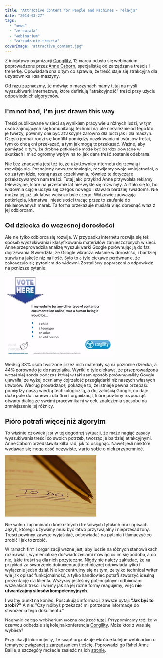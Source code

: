 ```yaml
---
title: "Attractive Content for People and Machines - relacja"
date: "2014-03-27"
tags:
  - "news"
  - "ze-swiata"
  - "webinarium"
  - "zarzadzanie-trescia"
coverImage: "attractive_content.jpg"
---
```


Z inicjatywy organizacji [Congility](http://www.congility.com/ "Congility"), 12
marca odbyło się webinarium poprowadzone przez
[Anne Caborn](http://www.inthecontentlab.com/about/ "Anne Caborn"), specjalistkę
od zarządzania treścią i trenerkę. Opowiadała ona o tym co sprawia, że treść
staje się atrakcyjna dla użytkownika i dla maszyny.

Od razu zaznaczmy, że mówiąc o maszynach mamy tutaj na myśli wyszukiwarki
internetowe, które definiują "atrakcyjność" treści przy użyciu odpowiednich
algorytmów.

## I'm not bad, I'm just drawn this way

Treści publikowane w sieci są wynikiem pracy wielu różnych ludzi, w tym osób
zajmujących się komunikacją techniczną, ale niezależnie od tego kto je tworzy,
powinny one być atrakcyjne zarówno dla ludzi jak i dla maszyn. Często jednak
rodzi się konfilkt pomiędzy oczekiwaniami twórców treści, tym co chcą oni
przekazać, a tym jak mogą to przekazać. Ważne, aby pamiętać o tym, że drobne
potknięcie może być bardzo poważne w skutkach i mieć ogromny wpływ na to, jak
dana treść zostanie odebrana.

Nie bez znaczenia jest też to, że użytkownicy internetu dojrzewają i rozwijają
się. Poznajemy nowe technologie, rozwijamy swoje umiejętności, a co za tym
idzie, rosną nasze oczekiwania, również te dotyczące przekazywanych nam treści.
Tutaj jako przykład Anne przywołała reklamy telewizyjne, które na przełomie lat
niezwykle się rozwinęły. A stało się to, bo widownia ciągle uczyła się czegoś
nowego i stawała bardziej świadoma. Nie można jej już tak łatwo wcisnąć byle
czego. Widzowie zauważają potknięcia, kłamstwa i nieścisłości tracąc przez to
zaufanie do reklamowanych marek. Ta forma przekazuje musiała więc dorosnąć wraz
z jej odbiorcami.

## Od dziecka do wczesnej dorosłości

Ale nie tylko odbiorca się rozwija. W przypadku internetu rozwija się też sposób
wyszukiwania i klasyfikowania materiałów zamieszczonych w sieci. Anne
przeprowadziła analizę wyszukiwarki Google porównując ją do faz
dojrzewania.Stwierdziła, że Google wkracza właśnie w dorosłość, i bardziej
stawia na jakość niż na ilość. Było to o tyle ciekawe porównanie, że zakończyło
się pytaniem do widowni. Zostaliśmy poproszeni o odpowiedź na poniższe pytanie:

[![webinarium-vote](images/webinarium-vote.png)](http://techwriter.pl/wp-content/uploads/2014/03/webinarium-vote.png)

Według 33% osób tworzone przez nich materiały są na poziomie dziecka, a 44%
porównało je do nastolatka. Wyniki o tyle ciekawe, że przeprowadzona wcześniej
sonda podczas której w taki sam sposób porównywaliśy Google ujawniła, że wyżej
oceniamy dojrzałość przeglądarki niż naszych własnych utworów. Według
prowadzącej pokazuje to, że istnieje pewna przepaść pomiędzy naszą wiedzą
technologiczną, a dojrzałością Google, co daje duże pole do manewru dla firm i
organizacji, które powinny rozpocząć otwarty dialog ze swoimi pracownikami w
celu znalezienia sposobu na zmniejszenie tej różnicy.

## Pióro potrafi więcej niż algorytm

To właśnie człowiek jest w tej dogodnej sytuacji, że może nagiąć zasady
wyszukiwania treści do swoich potrzeb, tworząc je bardziej atrakcyjnymi. Anne
Caborn przedstawiła kilka rad, jak to osiągnąć. Nawet jeśli niektóre wydawać się
mogą dość oczywiste, warto sobie o nich przypomnieć.

![to_do](images/to_do-300x201.jpg)

Nie wolno zapominać o konkretnych i treściwych tytułach oraz opisach. Język,
którego używamy musi być łatwo przyswajalny i nieprzesadzony. Treści powinny
zawsze wyjaśniać, odpowiadać na pytania i tłumaczyć co zrobić i jak to zrobić.

W ramach firm i organizacji ważne jest, aby ludzie na różnych stanowiskach
rozmawiali, wymieniali się doświadczeniami mówiąc co im się podoba, a co nie,
jakie treści są dla nich pożyteczne. Nigdy nie należy zakładać, że na przykład
za stworzenie dokumentacji technicznej odpowiada tylko i wyłącznie jeden dział.
Nie koncentrujmy się na tym, że tylko technical writer wie jak opisać
funkcjonalność, a tylko handlowiec potrafi stworzyć idealną prezentację dla
klienta. Wszyscy jesteśmy potencjalnymi odbiorcami wszelakich treści i wiemy jak
na jej różne formy reagujemy, więc **nie utwardzajmy silosów kompetencyjnych**.

I ważny punkt na koniec. Poszukując informacji, zawsze pytaj: **"Jak byś to
zrobił?"** A nie: "Czy mółbyś przekazać mi potrzebne informacje do stworzenia
tego dokumentu."

Nagranie całego webinarium można obejrzeć
[tutaj](https://www.youtube.com/watch?v=bm8784PN17M&feature=youtu.be).
Przypominamy też, że w czerwcu odbędzie się kolejna konferencja
[Congility](http://www.congility.com/congility-2014/). Może ktoś z was się
wybiera?

Przy okazji informujemy, że soap! organizuje wkrótce kolejne webinarium o
tematyce związanej z zarządzaniem treścię. Poprowadzi go Rahel Anne Bailie, a
szczegóły możecie znaleźć na ich
[stronie](http://www.soapconf.com/dont-miss-webinar/).
